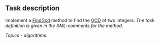 ## Task description ##

Implement a [FindGcd](GcdTask/IntegerExtensions.cs#L15) method to find the [GCD](https://en.wikipedia.org/wiki/Greatest_common_divisor) of two integers. _The task definition is given in the XML-comments for the method._

*Topics - algorithms*.